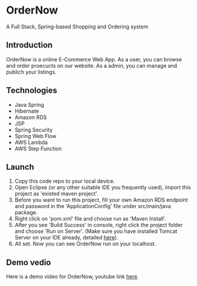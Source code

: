 # OrderNow
A Full Stack, Spring-based Shopping and Ordering system
## Introduction
OrderNow is a online E-Commerce Web App. As a user, you can browse and order proecucts on our website. As a admin, you can manage and publich your listings.

## Technologies
- Java Spring
- Hibernate
- Amazon RDS
- JSP 
- Spring Security
- Spring Web Flow
- AWS Lambda
- AWS Step Function

## Launch
1. Copy this code repo to your local device.
2. Open Eclipse (or any other suitable IDE you frequently used), import this project as 'existed maven project'.
3. Before you want to run this project, fill your own Amazon RDS endpoint and password in the 'ApplicationConfig' file under src/main/java package.
4. Right click on 'pom.xml' file and choose run as 'Maven Install'.
5. After you see 'Build Success' in console, right click the project folder and choose 'Run on Server'. (Make sure you have installed Tomcat Server on your IDE already, detailed [here](https://crunchify.com/step-by-step-guide-to-setup-and-install-apache-tomcat-server-in-eclipse-development-environment-ide/)).
6. All set. Now you can see OrderNow run on your localhost. 


## Demo vedio
Here is a demo video for OrderNow, youtube link [here](https://www.youtube.com/watch?v=gHPIf-vuDrE&feature=youtu.be).
